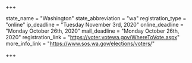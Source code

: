 +++

state_name = "Washington"
state_abbreviation = "wa"
registration_type = "online"
ip_deadline = "Tuesday November 3rd, 2020"
online_deadline = "Monday October 26th, 2020"
mail_deadline = "Monday October 26th, 2020"
registration_link = "https://voter.votewa.gov/WhereToVote.aspx"
more_info_link = "https://www.sos.wa.gov/elections/voters/"

+++